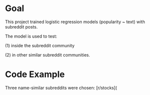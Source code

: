 # Goal
This project trained logistic regression models (popularity ~ text) with subreddit posts.

The model is used to test:

(1) inside the subreddit community 

(2) in other similar subreddit communities.

# Code Example
Three name-similar subreddits were chosen: [r/stocks](
